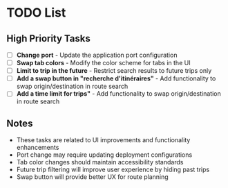 # TODO List

## High Priority Tasks

- [ ] **Change port** - Update the application port configuration
- [ ] **Swap tab colors** - Modify the color scheme for tabs in the UI
- [ ] **Limit to trip in the future** - Restrict search results to future trips only
- [ ] **Add a swap button in "recherche d'itinéraires"** - Add functionality to swap origin/destination in route search
- [ ] **Add a time limit for trips"** - Add functionality to swap origin/destination in route search

## Notes

- These tasks are related to UI improvements and functionality enhancements
- Port change may require updating deployment configurations
- Tab color changes should maintain accessibility standards
- Future trip filtering will improve user experience by hiding past trips
- Swap button will provide better UX for route planning
